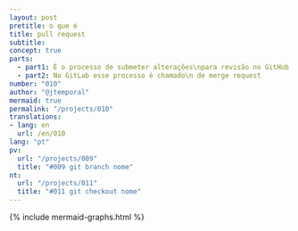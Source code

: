 ```yaml
---
layout: post
pretitle: o que é
title: pull request
subtitle:
concept: true
parts:
  - part1: É o processo de submeter alterações\npara revisão no GitHub
  - part2: No GitLab esse processo é chamado\n de merge request
number: "010"
author: "@jtemporal"
mermaid: true
permalink: "/projects/010"
translations:
- lang: en
  url: /en/010
lang: "pt"
pv:
  url: "/projects/009"
  title: "#009 git branch nome"
nt:
  url: "/projects/011"
  title: "#011 git checkout nome"
---
```

{% include mermaid-graphs.html %}
